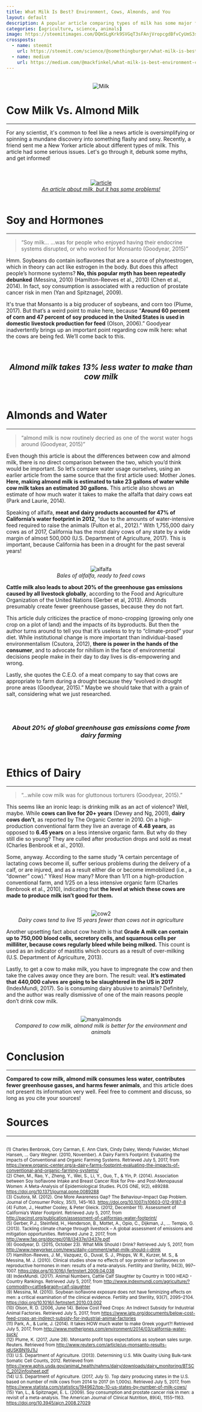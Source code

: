 ```yaml
---
title: What Milk Is Best? Environment, Cows, Almonds, and You
layout: default
description: A popular article comparing types of milk has some major flaws.
categories: [agriculture, science, animals]
image: https://steemitimages.com/DQmSLgKrk9SVGqT3sFAnjVropcgdBfvCyUmS3sQUXpCFtnd/milk.jpg
crossposts:
  - name: steemit
    url: https://steemit.com/science/@somethingburger/what-milk-is-best-environment-cows-almonds-and-you
  - name: medium
    url: https://medium.com/@mackfinkel/what-milk-is-best-environment-cows-almonds-and-you-24f3d9e00f56
---
```


<p></p><center><br>
<img src="https://steemitimages.com/DQmSLgKrk9SVGqT3sFAnjVropcgdBfvCyUmS3sQUXpCFtnd/milk.jpg" alt="Milk"><br>
</center><p></p>
<h1>Cow Milk Vs. Almond Milk</h1>
<hr>
<p>For any scientist, it's common to feel like a news article is oversimplifying or spinning a mundane discovery into something flashy and sexy. Recently, a friend sent me a New Yorker article about different types of milk. This article had some serious issues. Let's go through it, debunk some myths, and get informed!</p>
<p></p><center><br>
<a href="http://www.newyorker.com/news/daily-comment/what-milk-should-i-drink" rel="noopener"><br>
<img src="https://steemitimages.com/0x0/https://steemitimages.com/DQmVrsaAePeahrkC5F51Vr78z6vUBpTE1PHtYEY2YAquD2c/article.png" alt="article"><br>
<em>An article about milk, but it has some problems!</em><br>
</a><br>
</center><p></p>
<h1>Soy and Hormones</h1>
<hr>
<blockquote>
<p>“Soy milk… ...was for people who enjoyed having their endocrine systems disrupted, or who worked for Monsanto (Goodyear, 2015)”</p>
</blockquote>
<p>Hmm. Soybeans do contain isoflavones that are a source of phytoestrogen, which in theory can act like estrogen in the body. But does this affect people’s hormone systems? <strong>No, this popular myth has been repeatedly debunked</strong> (Messina, 2010) (Hamilton-Reeves et al., 2010) (Chen et al., 2014). In fact, soy consumption is associated with a reduction of prostate cancer risk in men (Yan and Spitznagel, 2009).</p>
<p>It's true that Monsanto is a big producer of soybeans, and corn too (Plume, 2017). But that’s a weird point to make here, because “<strong>Around 60 percent of corn and 47 percent of soy produced in the United States is used in domestic livestock production for feed</strong> (Olson, 2006).” Goodyear inadvertently brings up an important point regarding cow milk here: what the cows are being fed. We’ll come back to this.</p>
<p></p><center><br>
<h2><em>Almond milk takes 13% less water to make than cow milk</em></h2><br>
</center><p></p>
<h1>Almonds and Water</h1>
<hr>
<blockquote>
<p>“almond milk is now routinely decried as one of the worst water hogs around (Goodyear, 2015)”</p>
</blockquote>
<p>Even though this article is about the differences between cow and almond milk, there is no direct comparison between the two, which you’d think would be important. So let’s compare water usage ourselves, using an earlier article from the same source that the first article used: Mother Jones. <strong>Here, making almond milk is estimated to take 23 gallons of water while cow milk takes an estimated 30 gallons.</strong> This article also shows an estimate of how much water it takes to make the alfalfa that dairy cows eat (Park and Laurie, 2014).</p>
<p>Speaking of alfalfa, <strong>meat and dairy products accounted for 47% of California’s water footprint in 2012</strong>, “due to the amounts of water-intensive feed required to raise the animals (Fulton et al., 2012).” With 1,755,000 dairy cows as of 2017, California has the most dairy cows of any state by a wide margin of almost 500,000 (U.S. Department of Agriculture, 2017). This is important, because California has been in a drought for the past several years!</p>
<p></p><center><br>
<img src="https://steemitimages.com/0x0/https://steemitimages.com/DQmY9e4QYXFPH2TA63yR8c1if3kh2Y38BDQSf7hqem1MGTJ/alfalfa.jpg" alt="alfalfa"><br>
<em>Bales of alfalfa, ready to feed cows</em><br>
</center><p></p>
<p><strong>Cattle milk also leads to about 20% of the greenhouse gas emissions caused by all livestock globally</strong>, according to the Food and Agriculture Organization of the United Nations (Gerber et al, 2013). Almonds presumably create fewer greenhouse gasses, because they do not fart.</p>
<p>This article duly criticizes the practice of mono-cropping (growing only one crop on a plot of land) and the impacts of its byproducts. But then the author turns around to tell you that it’s useless to try to “climate-proof” your diet. While institutional change is more important than individual-based environmentalism (Csutora, 2012), <strong>there is power in the hands of the consumer</strong>, and to advocate for nihilism in the face of environmental decisions people make in their day to day lives is dis-empowering and wrong.</p>
<p>Lastly, she quotes the C.E.O. of a meat company to say that cows are appropriate to farm during a drought because they “evolved in drought prone areas (Goodyear, 2015).” Maybe we should take that with a grain of salt, considering what we just researched.</p>
<p></p><center><br>
<br>
<h3><em>About 20% of global greenhouse gas emissions come from dairy farming</em></h3><br>
</center><p></p>
<h1>Ethics of Dairy</h1>
<hr>
<blockquote>
<p>“...while cow milk was for gluttonous torturers (Goodyear, 2015).”</p>
</blockquote>
<p>This seems like an ironic leap: is drinking milk as an act of violence? Well, maybe. While <strong>cows can live for 20+ years</strong> (Dewey and Ng, 2001), <strong>dairy cows don’t</strong>, as reported by The Organic Center in 2010. On a high-production conventional farm they live an average of <strong>4.48 years</strong>, as opposed to <strong>6.45 years</strong> on a less intensive organic farm. But why do they still die so young? They are culled after production drops and sold as meat (Charles Benbrook et al., 2010).</p>
<p>Some, anyway. According to the same study “A certain percentage of lactating cows become ill, suffer serious problems during the delivery of a calf, or are injured, and as a result either die or become immobilized (i.e., a “downer” cow).” Yikes! How many? More than 1/11 on a high-production conventional farm, and 1/25 on a less intensive organic farm (Charles Benbrook et al., 2010), indicating that <strong>the level at which these cows are made to produce milk isn’t good for them.</strong></p>
<p></p><center><br>
<img src="https://steemitimages.com/0x0/https://steemitimages.com/DQmVn1sfWaXeS4CuvVVSC1wxhs8XxgMAZUoHJ9YHD1HoVFc/cow2.jpg" alt="cow2"><br>
<em>Dairy cows tend to live 15 years fewer than cows not in agriculture</em><br>
</center><p></p>
<p>Another upsetting fact about cow health is that <strong>Grade A milk can contain up to 750,000 blood cells, secretory cells, and squamous cells per milliliter, because cows regularly bleed while being milked.</strong> This count is used as an indicator of mastitis which occurs as a result of over-milking (U.S. Department of Agriculture, 2013).</p>
<p>Lastly, to get a cow to make milk, you have to impregnate the cow and then take the calves away once they are born. The result: veal. <strong>It’s estimated that 440,000 calves are going to be slaughtered in the US in 2017</strong> (IndexMundi, 2017). So is consuming dairy abusive to animals? Definitely, and the author was really dismissive of one of the main reasons people don’t drink cow milk.</p>
<p></p><center><br>
<img src="https://steemitimages.com/DQmUJLauRqVebsoshwnZoWGeCjNpLhYwWWjD3gQ1kZk3ktK/manyalmonds.jpg" alt="manyalmonds"><br>
<em>Compared to cow milk, almond milk is better for the environment and animals</em><br>
</center><p></p>
<h1>Conclusion</h1>
<hr>
<p><strong>Compared to cow milk, almond milk consumes less water, contributes fewer greenhouse gasses, and harms fewer animals</strong>, and this article does not present its information very well. Feel free to comment and discuss, so long as you cite your sources!</p>
<h1>Sources</h1>
<hr>
<p><sup><br>
(1) Charles Benbrook, Cory Carman, E. Ann Clark, Cindy Daley, Wendy Fulwider, Michael Hansen, … Gary Wegner. (2010, November). A Dairy Farm’s Footprint: Evaluating the impacts of Conventional and Organic Farming Systems. Retrieved July 5, 2017, from <a href="https://www.organic-center.org/a-dairy-farms-footprint-evaluating-the-impacts-of-conventional-and-organic-farming-systems/" rel="noopener">https://www.organic-center.org/a-dairy-farms-footprint-evaluating-the-impacts-of-conventional-and-organic-farming-systems/</a><br>
(2) Chen, M., Rao, Y., Zheng, Y., Wei, S., Li, Y., Guo, T., &amp; Yin, P. (2014). Association between Soy Isoflavone Intake and Breast Cancer Risk for Pre- and Post-Menopausal Women: A Meta-Analysis of Epidemiological Studies. PLOS ONE, 9(2), e89288. <a href="https://doi.org/10.1371/journal.pone.0089288" rel="noopener">https://doi.org/10.1371/journal.pone.0089288</a><br>
(3) Csutora, M. (2012). One More Awareness Gap? The Behaviour–Impact Gap Problem. Journal of Consumer Policy, 35(1), 145–163. <a href="https://doi.org/10.1007/s10603-012-9187-8" rel="noopener">https://doi.org/10.1007/s10603-012-9187-8</a><br>
(4) Fulton, J., Heather Cooley, &amp; Peter Gleick. (2012, December 11). Assessment of California’s Water Footprint. Retrieved July 5, 2017, from <a href="http://pacinst.org/publication/assessment-of-californias-water-footprint/" rel="noopener">http://pacinst.org/publication/assessment-of-californias-water-footprint/</a><br>
(5) Gerber, P.J., Steinfeld, H., Henderson, B., Mottet, A., Opio, C., Dijkman, J., … Tempio, G. (2013). Tackling climate change through livestock – A global assessment of emissions and mitigation opportunities. Retrieved June 2, 2017, from <a href="http://www.fao.org/docrep/018/i3437e/i3437e.pdf" rel="noopener">http://www.fao.org/docrep/018/i3437e/i3437e.pdf</a><br>
(6) Goodyear, D. (2015, October 23). What Milk Should I Drink? Retrieved July 5, 2017, from <a href="http://www.newyorker.com/news/daily-comment/what-milk-should-i-drink" rel="noopener">http://www.newyorker.com/news/daily-comment/what-milk-should-i-drink</a><br>
(7) Hamilton-Reeves, J. M., Vazquez, G., Duval, S. J., Phipps, W. R., Kurzer, M. S., &amp; Messina, M. J. (2010). Clinical studies show no effects of soy protein or isoflavones on reproductive hormones in men: results of a meta-analysis. Fertility and Sterility, 94(3), 997–1007. <a href="https://doi.org/10.1016/j.fertnstert.2009.04.038" rel="noopener">https://doi.org/10.1016/j.fertnstert.2009.04.038</a><br>
(8) IndexMundi. (2017). Animal Numbers, Cattle Calf Slaughter by Country in 1000 HEAD - Country Rankings. Retrieved July 5, 2017, from <a href="http://www.indexmundi.com/agriculture/?commodity=cattle&amp;graph=calf-slaughter" rel="noopener">http://www.indexmundi.com/agriculture/?commodity=cattle&amp;graph=calf-slaughter</a><br>
(9) Messina, M. (2010). Soybean isoflavone exposure does not have feminizing effects on men: a critical examination of the clinical evidence. Fertility and Sterility, 93(7), 2095–2104. <a href="https://doi.org/10.1016/j.fertnstert.2010.03.002" rel="noopener">https://doi.org/10.1016/j.fertnstert.2010.03.002</a><br>
(10) Olson, R. D. (2006, June 14). Below Cost Feed Crops: An Indirect Subsidy for Industrial Animal Factories. Retrieved July 5, 2017, from <a href="https://www.iatp.org/documents/below-cost-feed-crops-an-indirect-subsidy-for-industrial-animal-factories" rel="noopener">https://www.iatp.org/documents/below-cost-feed-crops-an-indirect-subsidy-for-industrial-animal-factories</a><br>
(11) Park, A., &amp; Lurie, J. (2014). It takes HOW much water to make Greek yogurt?! Retrieved July 5, 2017, from <a href="http://www.motherjones.com/environment/2014/03/california-water-suck/" rel="noopener">http://www.motherjones.com/environment/2014/03/california-water-suck/</a><br>
(12) Plume, K. (2017, June 28). Monsanto profit tops expectations as soybean sales surge. Reuters. Retrieved from <a href="http://www.reuters.com/article/us-monsanto-results-idUSKBN19J1IJ" rel="noopener">http://www.reuters.com/article/us-monsanto-results-idUSKBN19J1IJ</a><br>
(13) U.S. Department of Agriculture. (2013). Determining U.S. Milk Quality  Using Bulk-tank Somatic Cell  Counts, 2012. Retrieved from <a href="https://www.aphis.usda.gov/animal_health/nahms/dairy/downloads/dairy_monitoring/BTSCC_2012infosheet.pdf" rel="noopener">https://www.aphis.usda.gov/animal_health/nahms/dairy/downloads/dairy_monitoring/BTSCC_2012infosheet.pdf</a><br>
(14) U.S. Department of Agriculture. (2017, July 5). Top dairy producing states in the U.S. based on number of milk cows from 2014 to 2017 (in 1,000s). Retrieved July 5, 2017, from <a href="https://www.statista.com/statistics/194962/top-10-us-states-by-number-of-milk-cows/" rel="noopener">https://www.statista.com/statistics/194962/top-10-us-states-by-number-of-milk-cows/</a><br>
(15) Yan, L., &amp; Spitznagel, E. L. (2009). Soy consumption and prostate cancer risk in men: a revisit of a meta-analysis. The American Journal of Clinical Nutrition, 89(4), 1155–1163. <a href="https://doi.org/10.3945/ajcn.2008.27029" rel="noopener">https://doi.org/10.3945/ajcn.2008.27029</a><br>
</sup></p>